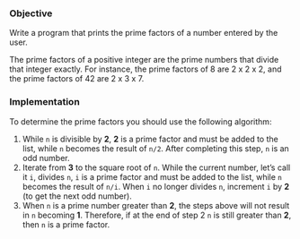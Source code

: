 ### Objective

Write a program that prints the prime factors of a number entered by the user.

The prime factors of a positive integer are the prime numbers that divide that integer exactly. For instance, the prime factors of 8 are 2 x 2 x 2, and the prime factors of 42 are 2 x 3 x 7. 

### Implementation

To determine the prime factors you should use the following algorithm:


  1. While `n` is divisible by **2**, **2** is a prime factor and must be added to the list, while `n` becomes the result of `n/2`. After completing this step, `n` is an odd number.
  2. Iterate from **3** to the square root of `n`. While the current number, let’s call it `i`, divides `n`, `i` is a prime factor and must be added to the list, while `n` becomes the result of `n/i`. When `i` no longer divides `n`, increment `i` by **2** (to get the next odd number).
  3. When `n` is a prime number greater than **2**, the steps above will not result in `n` becoming **1**. Therefore, if at the end of step 2 `n` is still greater than **2**, then `n` is a prime factor.
